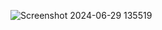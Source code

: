 ![Screenshot 2024-06-29 135519](https://github.com/SuperexMack/PortFolio_React/assets/146699961/b3d819e7-e504-4d39-8134-e831d786c75b)
